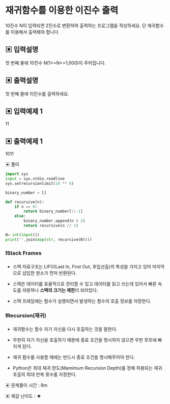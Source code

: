 # 재귀함수를 이용한 이진수 출력

10진수 N이 입력되면 2진수로 변환하여 출력하는 프로그램을 작성하세요. 단 재귀함수를 이용해서 출력해야 합니다

## ▣ 입력설명

첫 번째 줄에 10진수 N(1<=N<=1,000)이 주어집니다.

## ▣ 출력설명

첫 번째 줄에 이진수를 출력하세요.

## ▣ 입력예제 1

11

## ▣ 출력예제 1

1011

▣ 풀이

```python
import sys
input = sys.stdin.readline
sys.setrecursionlimit(10 ** 6)

binary_number = []

def recursive(n):
    if n == 0:
        return binary_number[::-1]
    else:
        binary_number.append(n % 2)
        return recursive(n // 2)

N= int(input())
print(''.join(map(str, recursive(N))))
```

### ❗Stack Frames

- 스택 자료구조는 LIFO(Last In, First Out, 후입선출)의 특성을 가지고 있어 마지막으로 삽입한 원소가 먼저 반환된다.

- 스택은 데이터를 효율적으로 관리할 수 있고 데이터를 읽고 쓰는데 있어서 빠른 속도를 자랑하나 **스택의 크기는 제한**이 되어있다.

- 스택 프레임에는 함수가 실행되면서 발생하는 함수의 호출 정보를 저장한다.

### ❗Recursion(재귀)
 
- 재귀함수는 함수 자기 자신을 다시 호출하는 것을 말한다.
 
- 무한히 자기 자신을 호출하기 때문에 종료 조건을 명시하지 않으면 무한 루프에 빠지게 된다.

- 재귀 함수를 사용할 때에는 반드시 종료 조건을 명시해주어야 한다.

- Python은 최대 재귀 한도(Mamimum Recursion Depth)를 정해 허용되는 재귀 호출의 최대 반복 횟수를 지정한다.

▣ 문제풀이 시간 : 9m

▣ 체감 난이도 : ★
